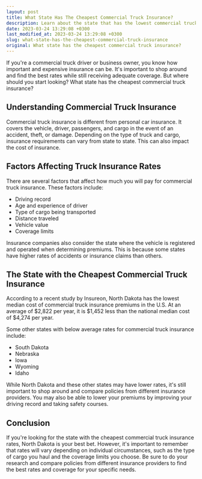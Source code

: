 ```yaml
---
layout: post
title: What State Has The Cheapest Commercial Truck Insurance?
description: Learn about the state that has the lowest commercial truck insurance rates.
date: 2023-03-24 13:29:08 +0300
last_modified_at: 2023-03-24 13:29:08 +0300
slug: what-state-has-the-cheapest-commercial-truck-insurance
original: What state has the cheapest commercial truck insurance?
---
```

If you're a commercial truck driver or business owner, you know how important and expensive insurance can be. It's important to shop around and find the best rates while still receiving adequate coverage. But where should you start looking? What state has the cheapest commercial truck insurance? 

## Understanding Commercial Truck Insurance 

Commercial truck insurance is different from personal car insurance. It covers the vehicle, driver, passengers, and cargo in the event of an accident, theft, or damage. Depending on the type of truck and cargo, insurance requirements can vary from state to state. This can also impact the cost of insurance. 

## Factors Affecting Truck Insurance Rates 

There are several factors that affect how much you will pay for commercial truck insurance. These factors include: 

- Driving record 
- Age and experience of driver 
- Type of cargo being transported 
- Distance traveled 
- Vehicle value 
- Coverage limits 

Insurance companies also consider the state where the vehicle is registered and operated when determining premiums. This is because some states have higher rates of accidents or insurance claims than others. 

## The State with the Cheapest Commercial Truck Insurance 

According to a recent study by Insureon, North Dakota has the lowest median cost of commercial truck insurance premiums in the U.S. At an average of $2,822 per year, it is $1,452 less than the national median cost of $4,274 per year. 

Some other states with below average rates for commercial truck insurance include: 

- South Dakota 
- Nebraska 
- Iowa 
- Wyoming 
- Idaho 

While North Dakota and these other states may have lower rates, it's still important to shop around and compare policies from different insurance providers. You may also be able to lower your premiums by improving your driving record and taking safety courses. 

## Conclusion 

If you're looking for the state with the cheapest commercial truck insurance rates, North Dakota is your best bet. However, it's important to remember that rates will vary depending on individual circumstances, such as the type of cargo you haul and the coverage limits you choose. Be sure to do your research and compare policies from different insurance providers to find the best rates and coverage for your specific needs.